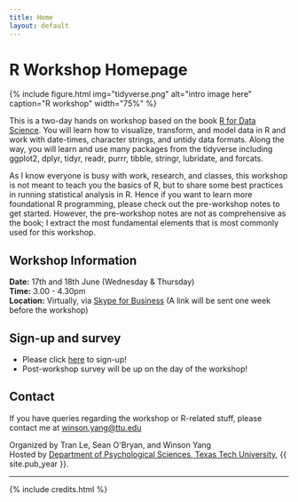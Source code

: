 ```yaml
---
title: Home
layout: default
---
```


# R Workshop Homepage

{% include figure.html img="tidyverse.png" alt="intro image here" caption="R workshop" width="75%" %}

This is a two-day hands on workshop based on the book [R for Data Science](http://r4ds.had.co.nz/). You will learn how to visualize, transform, and model data in R and work with date-times, character strings, and untidy data formats. Along the way, you will learn and use many packages from the tidyverse including ggplot2, dplyr, tidyr, readr, purrr, tibble, stringr, lubridate, and forcats.

As I know everyone is busy with work, research, and classes, this workshop is not meant to teach you the basics of R, but to share some best practices in running statistical analysis in R. Hence if you want to learn more foundational R programming, please check out the pre-workshop notes to get started. However, the pre-workshop notes are not as comprehensive as the book; I extract the most fundamental elements that is most commonly used for this workshop.

## Workshop Information

**Date:** 17th and 18th June (Wednesday & Thursday)  
**Time:** 3.00 - 4.30pm  
**Location:** Virtually, via [Skype for Business](http://www.depts.ttu.edu/telecom/sfb/index.php) (A link will be sent one week before the workshop)


## Sign-up and survey

* Please click [here](https://ttupsych.az1.qualtrics.com/jfe/form/SV_09hJlzsRkQk8jHL) to sign-up!
* Post-workshop survey will be up on the day of the workshop!


## Contact
If you have queries regarding the workshop or R-related stuff, please contact me at winson.yang@ttu.edu

Organized by Tran Le, Sean O'Bryan, and Winson Yang  
Hosted by [Department of Psychological Sciences, Texas Tech University](http://www.depts.ttu.edu/psy/), {{ site.pub_year }}.

------

{% include credits.html %}
